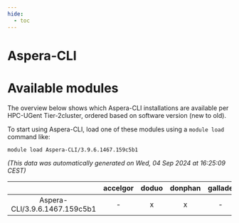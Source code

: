 ```yaml
---
hide:
  - toc
---
```


Aspera-CLI
==========

# Available modules


The overview below shows which Aspera-CLI installations are available per HPC-UGent Tier-2cluster, ordered based on software version (new to old).

To start using Aspera-CLI, load one of these modules using a `module load` command like:

```shell
module load Aspera-CLI/3.9.6.1467.159c5b1
```

*(This data was automatically generated on Wed, 04 Sep 2024 at 16:25:09 CEST)*  

| |accelgor|doduo|donphan|gallade|joltik|shinx|skitty|
| :---: | :---: | :---: | :---: | :---: | :---: | :---: | :---: |
|Aspera-CLI/3.9.6.1467.159c5b1|-|x|x|-|x|-|-|
